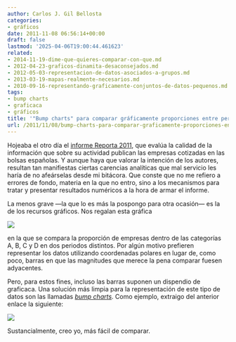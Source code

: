 ```yaml
---
author: Carlos J. Gil Bellosta
categories:
- gráficos
date: 2011-11-08 06:56:14+00:00
draft: false
lastmod: '2025-04-06T19:00:44.461623'
related:
- 2014-11-19-dime-que-quieres-comparar-con-que.md
- 2012-04-23-graficos-dinamita-desaconsejados.md
- 2012-05-03-representacion-de-datos-asociados-a-grupos.md
- 2013-03-19-mapas-realmente-necesarios.md
- 2010-09-16-representando-graficamente-conjuntos-de-datos-pequenos.md
tags:
- bump charts
- graficaca
- gráficos
title: '"Bump charts" para comparar gráficamente proporciones entre periodos'
url: /2011/11/08/bump-charts-para-comparar-graficamente-proporciones-entre-periodos/
---
```


Hojeaba el otro día el [informe Reporta 2011](http://informereporta.es/), que evalúa la calidad de la información que sobre su actividad publican las empresas cotizadas en las bolsas españolas. Y aunque haya que valorar la intención de los autores, resultan tan manifiestas ciertas carencias analíticas que mal servicio les haría de no afeárselas desde mi bitácora. Que conste que no me refiero a errores de fondo, materia en la que no entro, sino a los mecanismos para tratar y presentar resultados numéricos a la hora de armar el informe.

La menos grave —la que lo es más la pospongo para otra ocasión— es la de los recursos gráficos. Nos regalan esta gráfica

[![](/wp-uploads/2011/11/comparacion_grupos_dos_periodos.png#center)
](/wp-uploads/2011/11/comparacion_grupos_dos_periodos.png#center)

en la que se compara la proporción de empresas dentro de las categorías A, B, C y D en dos periodos distintos. Por algún motivo prefieren representar los datos utilizando coordenadas polares en lugar de, como poco, barras en que las magnitudes que merece la pena comparar fuesen adyacentes.

Pero, para estos fines, incluso las barras suponen un dispendio de graficaca. Una solución más limpia para la representación de este tipo de datos son las llamadas _[bump charts](http://processtrends.com/toc_bumps_charts.htm)_. Como ejemplo, extraigo del anterior enlace la siguiente:


[![](/wp-uploads/2011/11/bump_chart.png#center)
](/wp-uploads/2011/11/bump_chart.png#center)



Sustancialmente, creo yo, más fácil de comparar.